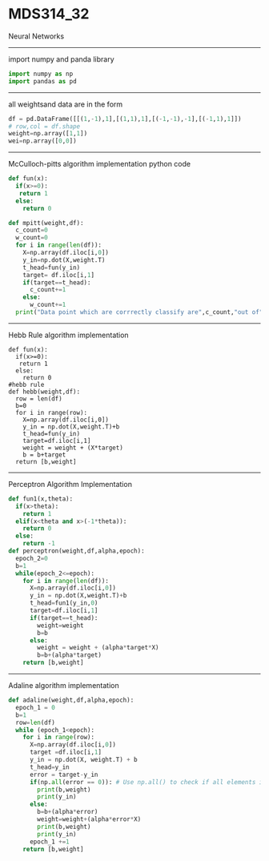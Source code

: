 # MDS314_32
Neural Networks 



------------------------------------------------------------------------------------------------------------------------------------------------
import numpy and panda library

```python
import numpy as np
import pandas as pd
```
---------------------------------------------------------------------------------------------------------------------------------------------------
all weightsand data are in the form

```python
df = pd.DataFrame([[(1,-1),1],[(1,1),1],[(-1,-1),-1],[(-1,1),1]])
# row,col = df.shape
weight=np.array([1,1])
wei=np.array([0,0])
```
-------------------------------------------------------------------------------------------------------------------------------------------------
McCulloch-pitts algorithm implementation python code

```python
def fun(x):
  if(x>=0):
   return 1
  else:
    return 0

def mpitt(weight,df):
  c_count=0
  w_count=0
  for i in range(len(df)):
    X=np.array(df.iloc[i,0])
    y_in=np.dot(X,weight.T)
    t_head=fun(y_in)
    target= df.iloc[i,1]
    if(target==t_head):
      c_count+=1
    else:
      w_count+=1
  print("Data point which are corrrectly classify are",c_count,"out of",len(df))
```


  -----------------------------------------------------------------------------------------------------------------------------------------------

Hebb Rule algorithm implementation

```pyhton
def fun(x):
  if(x>=0):
   return 1
  else:
    return 0
#hebb rule
def hebb(weight,df):
  row = len(df)
  b=0
  for i in range(row):
    X=np.array(df.iloc[i,0])
    y_in = np.dot(X,weight.T)+b
    t_head=fun(y_in)
    target=df.iloc[i,1]
    weight = weight + (X*target)
    b = b+target
  return [b,weight]
```

------------------------------------------------------------------------------------------------------------------------------------------------

Perceptron Algorithm Implementation

```python
def fun1(x,theta):
  if(x>theta):
    return 1
  elif(x<theta and x>(-1*theta)):
    return 0
  else:
    return -1
def perceptron(weight,df,alpha,epoch):
  epoch_2=0
  b=1
  while(epoch_2<=epoch):
    for i in range(len(df)):
      X=np.array(df.iloc[i,0])
      y_in = np.dot(X,weight.T)+b
      t_head=fun1(y_in,0)
      target=df.iloc[i,1]
      if(target==t_head):
        weight=weight
        b=b
      else:
        weight = weight + (alpha*target*X)
        b=b+(alpha*target)
    return [b,weight]
```

-----------------------------------------------------------------------------------------------------------------------------------------

Adaline algorithm implementation

```python
def adaline(weight,df,alpha,epoch):
  epoch_1 = 0
  b=1
  row=len(df)
  while (epoch_1<epoch):
    for i in range(row):
      X=np.array(df.iloc[i,0])
      target =df.iloc[i,1]
      y_in = np.dot(X, weight.T) + b
      t_head=y_in
      error = target-y_in
      if(np.all(error == 0)): # Use np.all() to check if all elements in error are zero
        print(b,weight)
        print(y_in)
      else:
        b=b+(alpha*error)
        weight=weight+(alpha*error*X)
        print(b,weight)
        print(y_in)
      epoch_1 +=1
    return [b,weight]
```
